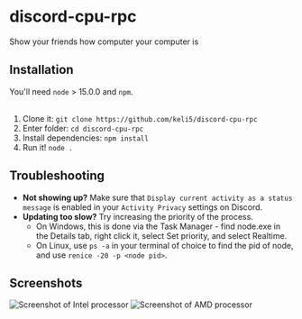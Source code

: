 # discord-cpu-rpc
Show your friends how computer your computer is
## Installation
You'll need `node` > 15.0.0 and `npm`.<br><br>
1. Clone it: `git clone https://github.com/keli5/discord-cpu-rpc`<br>
2. Enter folder: `cd discord-cpu-rpc`<br>
3. Install dependencies: `npm install`<br>
4. Run it! `node .`
## Troubleshooting
- <b>Not showing up?</b> Make sure that `Display current activity as a status message` is enabled in your `Activity Privacy` settings on Discord.<br>
- <b>Updating too slow?</b> Try increasing the priority of the process.<br>
   - On Windows, this is done via the Task Manager - find node.exe in the Details tab, right click it, select Set priority, and select Realtime.
   - On Linux, use `ps -a` in your terminal of choice to find the pid of node, and use `renice -20 -p <node pid>`.
## Screenshots
![Screenshot of Intel processor](https://user-images.githubusercontent.com/46039037/207209367-64274e03-ff02-4378-bb59-688b6591df83.png)
![Screenshot of AMD processor](https://user-images.githubusercontent.com/46039037/207209388-33dd6a5e-28e5-4e17-98a4-d6ac6f71247e.png)
